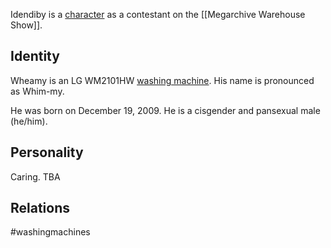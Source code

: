 Idendiby is a [character](Characters) as a contestant on the [[Megarchive Warehouse Show]].

## Identity
Wheamy is an LG WM2101HW [washing machine](Washing%20Machines). His name is pronounced as Whim-my.

He was born on December 19, 2009. He is a cisgender and pansexual male (he/him).

## Personality
Caring. TBA

## Relations

#washingmachines 